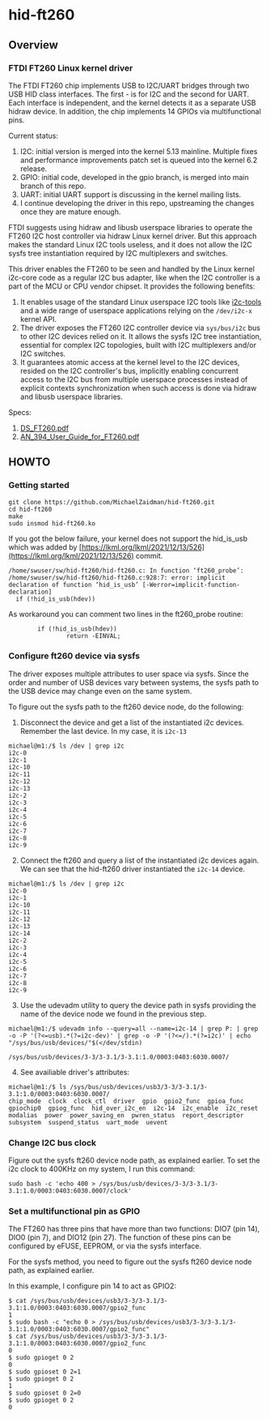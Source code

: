 # hid-ft260

## Overview

### FTDI FT260 Linux kernel driver

The FTDI FT260 chip implements USB to I2C/UART bridges through two
USB HID class interfaces. The first - is for I2C and the second
for UART. Each interface is independent, and the kernel detects it
as a separate USB hidraw device. In addition, the chip implements
14 GPIOs via multifunctional pins.

Current status:
1. I2C: initial version is merged into the kernel 5.13 mainline. Multiple fixes and performance improvements patch set is queued into the kernel 6.2 release.
2. GPIO: initial code, developed in the gpio branch, is merged into main branch of this repo.
3. UART: initial UART support is discussing in the kernel mailing lists.
4. I continue developing the driver in this repo, upstreaming the changes once they are mature enough.

FTDI suggests using hidraw and libusb userspace libraries to operate the
FT260 I2C host controller via hidraw Linux kernel driver. But this
approach makes the standard Linux I2C tools useless, and it does not
allow the I2C sysfs tree instantiation required by I2C multiplexers
and switches.

This driver enables the FT260 to be seen and handled by the Linux
kernel i2c-core code as a regular I2C bus adapter, like when the I2C
controller is a part of the MCU or CPU vendor chipset. It provides the
following benefits:

1.	It enables usage of the standard Linux userspace I2C tools like
    [i2c-tools](https://i2c.wiki.kernel.org/index.php/I2C_Tools) and a wide range of userspace applications relying on the
    `/dev/i2c-x` kernel API.  
2.	The driver exposes the FT260 I2C controller device via `sys/bus/i2c`
    bus to other I2C devices relied on it. It allows the sysfs I2C tree
    instantiation, essential for complex I2C topologies, built with I2C
    multiplexers and/or I2C switches.
3.	It guarantees atomic access at the kernel level to the I2C devices,
    resided on the I2C controller's bus, implicitly enabling concurrent
    access to the I2C bus from multiple userspace processes instead of
    explicit contexts synchronization when such access is done via hidraw
    and libusb userspace libraries.

Specs:
1. [DS_FT260.pdf](https://ftdichip.com/wp-content/uploads/2020/07/DS_FT260.pdf)
2. [AN_394_User_Guide_for_FT260.pdf](https://www.ftdichip.com/Support/Documents/AppNotes/AN_394_User_Guide_for_FT260.pdf)

## HOWTO

### Getting started
```
git clone https://github.com/MichaelZaidman/hid-ft260.git
cd hid-ft260
make
sudo insmod hid-ft260.ko
```

If you got the below failure, your kernel does not support the hid_is_usb which was added by [https://lkml.org/lkml/2021/12/13/526](https://lkml.org/lkml/2021/12/13/526) commit.
```
/home/swuser/sw/hid-ft260/hid-ft260.c: In function ‘ft260_probe’:
/home/swuser/sw/hid-ft260/hid-ft260.c:928:7: error: implicit declaration of function ‘hid_is_usb’ [-Werror=implicit-function-declaration]
  if (!hid_is_usb(hdev))
```

As workaround you can comment two lines in the ft260_probe routine:
```
        if (!hid_is_usb(hdev))
                return -EINVAL;
```

### Configure ft260 device via sysfs
The driver exposes multiple attributes to user space via sysfs.
Since the order and number of USB devices vary between systems, the sysfs path to the USB device may change even on the same system.

To figure out the sysfs path to the ft260 device node, do the following:
1. Disconnect the device and get a list of the instantiated i2c devices. Remember the last device. In my case, it is `i2c-13`
```
michael@m1:/$ ls /dev | grep i2c
i2c-0
i2c-1
i2c-10
i2c-11
i2c-12
i2c-13
i2c-2
i2c-3
i2c-4
i2c-5
i2c-6
i2c-7
i2c-8
i2c-9
```
2. Connect the ft260 and query a list of the instantiated i2c devices again. We can see that the hid-ft260 driver instantiated the `i2c-14` device. 
```
michael@m1:/$ ls /dev | grep i2c
i2c-0
i2c-1
i2c-10
i2c-11
i2c-12
i2c-13
i2c-14
i2c-2
i2c-3
i2c-4
i2c-5
i2c-6
i2c-7
i2c-8
i2c-9
```
3. Use the udevadm utility to query the device path in sysfs providing the name of the device node we found in the previous step.
```
michael@m1:/$ udevadm info --query=all --name=i2c-14 | grep P: | grep -o -P '(?<=usb).*(?=i2c-dev)' | grep -o -P '(?<=/).*(?=i2c)' | echo "/sys/bus/usb/devices/"$(</dev/stdin)

/sys/bus/usb/devices/3-3/3-3.1/3-3.1:1.0/0003:0403:6030.0007/
```

4. See availiable driver's attributes:  
```
michael@m1:/$ ls /sys/bus/usb/devices/usb3/3-3/3-3.1/3-3.1:1.0/0003:0403:6030.0007/
chip_mode  clock  clock_ctl  driver  gpio  gpio2_func  gpioa_func  gpiochip0  gpiog_func  hid_over_i2c_en  i2c-14  i2c_enable  i2c_reset  modalias  power  power_saving_en  pwren_status  report_descriptor  subsystem  suspend_status  uart_mode  uevent
```
    

### Change I2C bus clock

Figure out the sysfs ft260 device node path, as explained earlier.
To set the i2c clock to 400KHz on my system, I run this command:

```
sudo bash -c 'echo 400 > /sys/bus/usb/devices/3-3/3-3.1/3-3.1:1.0/0003:0403:6030.0007/clock'
```

### Set a multifunctional pin as GPIO

The FT260 has three pins that have more than two functions: DIO7 (pin 14),
DIO0 (pin 7), and DIO12 (pin 27). The function of these pins can be configured
by eFUSE, EEPROM, or via the sysfs interface.

For the sysfs method, you need to figure out the sysfs ft260 device node path, as explained earlier.

In this example, I configure pin 14 to act as GPIO2:

```
$ cat /sys/bus/usb/devices/usb3/3-3/3-3.1/3-3.1:1.0/0003:0403:6030.0007/gpio2_func
1
$ sudo bash -c "echo 0 > /sys/bus/usb/devices/usb3/3-3/3-3.1/3-3.1:1.0/0003:0403:6030.0007/gpio2_func"
$ cat /sys/bus/usb/devices/usb3/3-3/3-3.1/3-3.1:1.0/0003:0403:6030.0007/gpio2_func
0
$ sudo gpioget 0 2
0
$ sudo gpioset 0 2=1
$ sudo gpioget 0 2
1
$ sudo gpioset 0 2=0
$ sudo gpioget 0 2
0
```